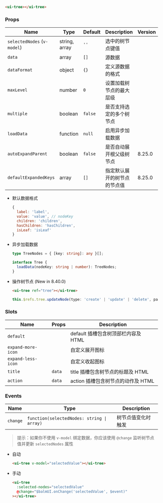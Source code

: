 ```html
<ui-tree></ui-tree>
```

### Props

| Name                        | Type          | Default | Description                  | Version |
| --------------------------- | ------------- | ------- | ---------------------------- | ------- |
| `selectedNodes` (`v-model`) | string, array | `''`    | 选中的树节点键值             |         |
| `data`                      | array         | `[]`    | 源数据                       |         |
| `dataFormat`                | object        | `{}`    | 定义源数据的格式             |         |
| `maxLevel`                  | number        | `0`     | 设置加载树节点的最大层级     |         |
| `multiple`                  | boolean       | `false` | 是否支持选定的多个树节点     |         |
| `loadData`                  | function      | `null`  | 启用异步加载数据             |         |
| `autoExpandParent`          | boolean       | `false` | 是否自动展开根父级树节点     | 8.25.0  |
| `defaultExpandedKeys`       | array         | `[]`    | 指定默认展开的树节点的节点值 | 8.25.0  |

- 默认数据格式

  ```js
  {
    label: 'label',
    value: 'value', // nodeKey
    children: 'children',
    hasChildren: 'hasChildren',
    isLeaf: 'isLeaf'
  }
  ```

- 异步加载数据

  ```ts
  type TreeNodes = { [key: string]: any }[];

  interface Tree {
    loadData(nodeKey: string | number): TreeNodes;
  }
  ```

- 操作树节点 (New in 8.40.0)

  ```html
  <ui-tree ref="tree"></ui-tree>
  ```

  ```ts
  this.$refs.tree.updateNode(type: 'create' | 'update' | 'delete', parentKey: string | number, nodeData: object)
  ```

### Slots

| Name               | Props  | Description                         |
| ------------------ | ------ | ----------------------------------- |
| `default`          |        | default 插槽包含树顶部栏内容及 HTML |
| `expand-more-icon` |        | 自定义展开图标                      |
| `expand-less-icon` |        | 自定义收起图标                      |
| `title`            | `data` | title 插槽包含树节点的标题及 HTML   |
| `action`           | `data` | action 插槽包含树节点的动作及 HTML  |

### Events

| Name     | Type                                       | Description        |
| -------- | ------------------------------------------ | ------------------ |
| `change` | `function(selectedNodes: string \| array)` | 树节点值变化时触发 |

> 提示：如果你不使用 `v-model` 绑定数据，你应该使用 `@change` 监听树节点值并更新 `selectedNodes` 属性

- 自动

  ```html
  <ui-tree v-model="selectedValue"></ui-tree>
  ```

- 手动

  ```html
  <ui-tree
    :selected-nodes="selectedValue"
    @change="$balmUI.onChange('selectedValue', $event)"
  ></ui-tree>
  ```
